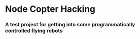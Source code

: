 # Node Copter Hacking

### A test project for getting into some programmatically controlled flying robots